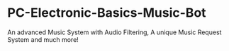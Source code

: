 # PC-Electronic-Basics-Music-Bot
An advanced Music System with Audio Filtering, A unique Music Request System and much more!
